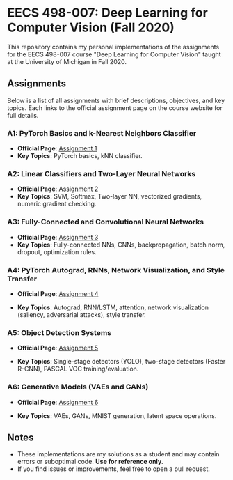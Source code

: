 # EECS 498-007: Deep Learning for Computer Vision (Fall 2020)

This repository contains my personal implementations of the assignments for the EECS 498-007 course "Deep Learning for Computer Vision" taught at the University of Michigan in Fall 2020.

## Assignments
Below is a list of all assignments with brief descriptions, objectives, and key topics. Each links to the official assignment page on the course website for full details.

### A1: PyTorch Basics and k-Nearest Neighbors Classifier
- **Official Page**: [Assignment 1](https://web.eecs.umich.edu/~justincj/teaching/eecs498/FA2020/assignment1.html)
- **Key Topics**: PyTorch basics, kNN classifier.

### A2: Linear Classifiers and Two-Layer Neural Networks
- **Official Page**: [Assignment 2](https://web.eecs.umich.edu/~justincj/teaching/eecs498/FA2020/assignment2.html)
- **Key Topics**: SVM, Softmax, Two-layer NN, vectorized gradients, numeric gradient checking.

### A3: Fully-Connected and Convolutional Neural Networks
- **Official Page**: [Assignment 3](https://web.eecs.umich.edu/~justincj/teaching/eecs498/FA2020/assignment3.html)
- **Key Topics**: Fully-connected NNs, CNNs, backpropagation, batch norm, dropout, optimization rules.


### A4: PyTorch Autograd, RNNs, Network Visualization, and Style Transfer
- **Official Page**: [Assignment 4](https://web.eecs.umich.edu/~justincj/teaching/eecs498/FA2020/assignment4.html)

- **Key Topics**: Autograd, RNN/LSTM, attention, network visualization (saliency, adversarial attacks), style transfer.

### A5: Object Detection Systems
- **Official Page**: [Assignment 5](https://web.eecs.umich.edu/~justincj/teaching/eecs498/FA2020/assignment5.html)

- **Key Topics**: Single-stage detectors (YOLO), two-stage detectors (Faster R-CNN), PASCAL VOC training/evaluation.

### A6: Generative Models (VAEs and GANs)
- **Official Page**: [Assignment 6](https://web.eecs.umich.edu/~justincj/teaching/eecs498/FA2020/assignment6.html)

- **Key Topics**: VAEs, GANs, MNIST generation, latent space operations.


## Notes
- These implementations are my solutions as a student and may contain errors or suboptimal code. **Use for reference only.**
- If you find issues or improvements, feel free to open a pull request.